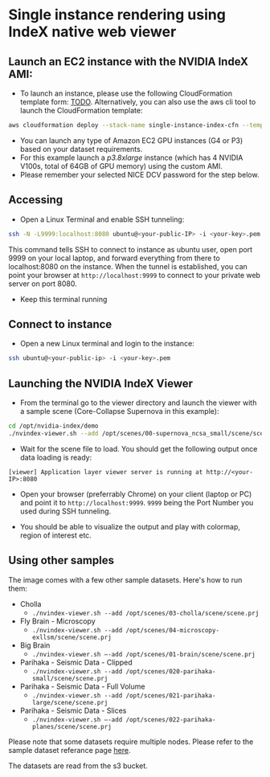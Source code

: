# Single instance rendering using IndeX native web viewer

## Launch an EC2 instance with the NVIDIA IndeX AMI:

- To launch an instance, please use the following CloudFormation template form: [TODO](link). Alternatively, you can also use the aws cli tool to launch the CloudFormation template:
```sh
aws cloudformation deploy --stack-name single-instance-index-cfn --template-file index-single-gpu.yml --parameter-overrides 'KeyName=<your-keyname>' --capabilities CAPABILITY_IAM
```

- You can launch any type of Amazon EC2 GPU instances (G4 or P3) based on your dataset requirements.
- For this example launch a *p3.8xlarge* instance (which has 4 NVIDIA V100s, total of 64GB of GPU memory) using the custom AMI.
- Please remember your selected NICE DCV password for the step below.

## Accessing

- Open a Linux Terminal and enable SSH tunneling:
```sh
ssh -N -L9999:localhost:8080 ubuntu@<your-public-IP> -i <your-key>.pem
```
This command tells SSH to connect to instance as ubuntu user, open port 9999 on your local laptop, and forward everything from there to localhost:8080 on the instance.
When the tunnel is established, you can point your browser at `http://localhost:9999` to connect to your private web server on port 8080.
- Keep this terminal running

## Connect to instance

- Open a new Linux terminal and login to the instance:
```sh
ssh ubuntu@<your-public-ip> -i <your-key>.pem
```

## Launching the NVIDIA IndeX Viewer

- From the terminal go to the viewer directory and launch the viewer with a sample scene (Core-Collapse Supernova in this example):
```sh
cd /opt/nvidia-index/demo
./nvindex-viewer.sh --add /opt/scenes/00-supernova_ncsa_small/scene/scene.prj
```

- Wait for the scene file to load. You should get the following output once data loading is ready:
```
[viewer] Application layer viewer server is running at http://<your-IP>:8080
```

- Open your browser (preferrably Chrome) on your client (laptop or PC) and point it to `http://localhost:9999`. `9999` being the Port Number you used during SSH tunneling.

- You should be able to visualize the output and play with colormap, region of interest etc.

## Using other samples

The image comes with a few other sample datasets. Here's how to run them:

* Cholla
    - `./nvindex-viewer.sh --add /opt/scenes/03-cholla/scene/scene.prj`
* Fly Brain - Microscopy
    - `./nvindex-viewer.sh --add /opt/scenes/04-microscopy-exllsm/scene/scene.prj`
* Big Brain
    - `./nvindex-viewer.sh —-add /opt/scenes/01-brain/scene/scene.prj`
* Parihaka - Seismic Data - Clipped
    - `./nvindex-viewer.sh --add /opt/scenes/020-parihaka-small/scene/scene.prj`
* Parihaka - Seismic Data - Full Volume
    - `./nvindex-viewer.sh --add /opt/scenes/021-parihaka-large/scene/scene.prj`
* Parihaka - Seismic Data - Slices
    - `./nvindex-viewer.sh —-add /opt/scenes/022-parihaka-planes/scene/scene.prj`

Please note that some datasets require multiple nodes. Please refer to the sample dataset referance page [here](https://github.com/NVIDIA/nvindex-cloud/blob/master/doc/datasets.md).

The datasets are read from the s3 bucket.
